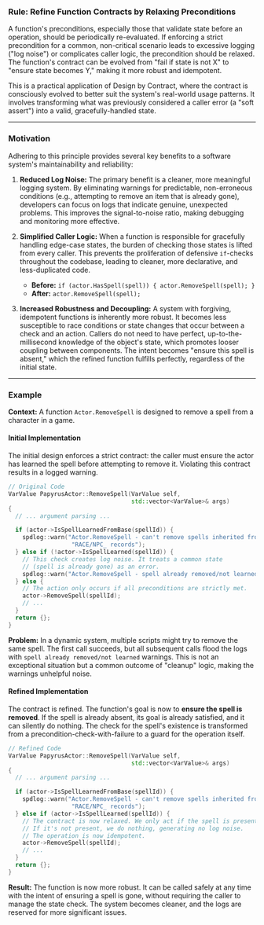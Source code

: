 ### **Rule: Refine Function Contracts by Relaxing Preconditions**

A function's preconditions, especially those that validate state before an operation, should be periodically re-evaluated. If enforcing a strict precondition for a common, non-critical scenario leads to excessive logging ("log noise") or complicates caller logic, the precondition should be relaxed. The function's contract can be evolved from "fail if state is not X" to "ensure state becomes Y," making it more robust and idempotent.

This is a practical application of Design by Contract, where the contract is consciously evolved to better suit the system's real-world usage patterns. It involves transforming what was previously considered a caller error (a "soft assert") into a valid, gracefully-handled state.

***

### **Motivation**

Adhering to this principle provides several key benefits to a software system's maintainability and reliability:

1.  **Reduced Log Noise:** The primary benefit is a cleaner, more meaningful logging system. By eliminating warnings for predictable, non-erroneous conditions (e.g., attempting to remove an item that is already gone), developers can focus on logs that indicate genuine, unexpected problems. This improves the signal-to-noise ratio, making debugging and monitoring more effective.

2.  **Simplified Caller Logic:** When a function is responsible for gracefully handling edge-case states, the burden of checking those states is lifted from every caller. This prevents the proliferation of defensive `if`-checks throughout the codebase, leading to cleaner, more declarative, and less-duplicated code.

    *   **Before:** `if (actor.HasSpell(spell)) { actor.RemoveSpell(spell); }`
    *   **After:** `actor.RemoveSpell(spell);`

3.  **Increased Robustness and Decoupling:** A system with forgiving, idempotent functions is inherently more robust. It becomes less susceptible to race conditions or state changes that occur between a check and an action. Callers do not need to have perfect, up-to-the-millisecond knowledge of the object's state, which promotes looser coupling between components. The intent becomes "ensure this spell is absent," which the refined function fulfills perfectly, regardless of the initial state.

***

### **Example**

**Context:** A function `Actor.RemoveSpell` is designed to remove a spell from a character in a game.

#### **Initial Implementation**

The initial design enforces a strict contract: the caller must ensure the actor has learned the spell before attempting to remove it. Violating this contract results in a logged warning.

```cpp
// Original Code
VarValue PapyrusActor::RemoveSpell(VarValue self,
                                   std::vector<VarValue>& args)
{
  // ... argument parsing ...

  if (actor->IsSpellLearnedFromBase(spellId)) {
    spdlog::warn("Actor.RemoveSpell - can't remove spells inherited from "
                  "RACE/NPC_ records");
  } else if (!actor->IsSpellLearned(spellId)) {
    // This check creates log noise. It treats a common state
    // (spell is already gone) as an error.
    spdlog::warn("Actor.RemoveSpell - spell already removed/not learned");
  } else {
    // The action only occurs if all preconditions are strictly met.
    actor->RemoveSpell(spellId);
    // ...
  }
  return {};
}
```

**Problem:** In a dynamic system, multiple scripts might try to remove the same spell. The first call succeeds, but all subsequent calls flood the logs with `spell already removed/not learned` warnings. This is not an exceptional situation but a common outcome of "cleanup" logic, making the warnings unhelpful noise.

#### **Refined Implementation**

The contract is refined. The function's goal is now to **ensure the spell is removed**. If the spell is already absent, its goal is already satisfied, and it can silently do nothing. The check for the spell's existence is transformed from a precondition-check-with-failure to a guard for the operation itself.

```cpp
// Refined Code
VarValue PapyrusActor::RemoveSpell(VarValue self,
                                   std::vector<VarValue>& args)
{
  // ... argument parsing ...

  if (actor->IsSpellLearnedFromBase(spellId)) {
    spdlog::warn("Actor.RemoveSpell - can't remove spells inherited from "
                  "RACE/NPC_ records");
  } else if (actor->IsSpellLearned(spellId)) {
    // The contract is now relaxed. We only act if the spell is present.
    // If it's not present, we do nothing, generating no log noise.
    // The operation is now idempotent.
    actor->RemoveSpell(spellId);
    // ...
  }
  return {};
}
```

**Result:** The function is now more robust. It can be called safely at any time with the intent of ensuring a spell is gone, without requiring the caller to manage the state check. The system becomes cleaner, and the logs are reserved for more significant issues.